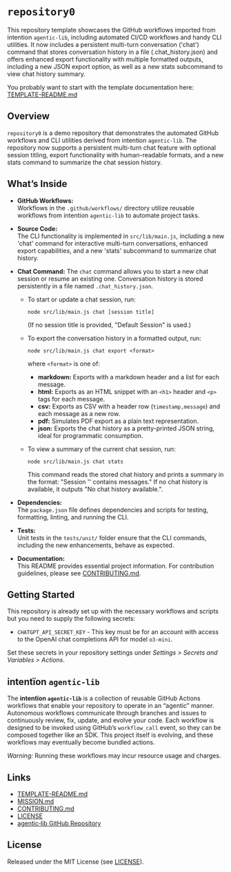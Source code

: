# `repository0`

This repository template showcases the GitHub workflows imported from intention `agentic‑lib`, including automated CI/CD workflows and handy CLI utilities. It now includes a persistent multi-turn conversation ('chat') command that stores conversation history in a file (.chat_history.json) and offers enhanced export functionality with multiple formatted outputs, including a new JSON export option, as well as a new stats subcommand to view chat history summary.

You probably want to start with the template documentation here: [TEMPLATE-README.md](https://github.com/xn-intenton-z2a/agentic-lib/blob/main/TEMPLATE-README.md)

## Overview
`repository0` is a demo repository that demonstrates the automated GitHub workflows and CLI utilities derived from intention `agentic‑lib`. The repository now supports a persistent multi-turn chat feature with optional session titling, export functionality with human-readable formats, and a new stats command to summarize the chat session history.

## What’s Inside

- **GitHub Workflows:**  
  Workflows in the `.github/workflows/` directory utilize reusable workflows from intention `agentic‑lib` to automate project tasks.

- **Source Code:**  
  The CLI functionality is implemented in `src/lib/main.js`, including a new 'chat' command for interactive multi-turn conversations, enhanced export capabilities, and a new 'stats' subcommand to summarize chat history.

- **Chat Command:**
  The `chat` command allows you to start a new chat session or resume an existing one. Conversation history is stored persistently in a file named `.chat_history.json`.
  
  - To start or update a chat session, run:
    ```
    node src/lib/main.js chat [session title]
    ```
    (If no session title is provided, "Default Session" is used.)
  
  - To export the conversation history in a formatted output, run:
    ```
    node src/lib/main.js chat export <format>
    ```
    where `<format>` is one of:
    - **markdown:** Exports with a markdown header and a list for each message.
    - **html:** Exports as an HTML snippet with an `<h1>` header and `<p>` tags for each message.
    - **csv:** Exports as CSV with a header row (`timestamp,message`) and each message as a new row.
    - **pdf:** Simulates PDF export as a plain text representation.
    - **json:** Exports the chat history as a pretty-printed JSON string, ideal for programmatic consumption.

  - To view a summary of the current chat session, run:
    ```
    node src/lib/main.js chat stats
    ```
    This command reads the stored chat history and prints a summary in the format:
    "Session '<sessionTitle>' contains <number> messages." If no chat history is available, it outputs "No chat history available.".

- **Dependencies:**  
  The `package.json` file defines dependencies and scripts for testing, formatting, linting, and running the CLI.

- **Tests:**  
  Unit tests in the `tests/unit/` folder ensure that the CLI commands, including the new enhancements, behave as expected.

- **Documentation:**  
  This README provides essential project information. For contribution guidelines, please see [CONTRIBUTING.md](./CONTRIBUTING.md).

## Getting Started

This repository is already set up with the necessary workflows and scripts but you need to supply the following secrets:
- `CHATGPT_API_SECRET_KEY` - This key must be for an account with access to the OpenAI chat completions API for model `o3-mini`.

Set these secrets in your repository settings under *Settings > Secrets and Variables > Actions*.

## intentïon `agentic‑lib`

The **intentïon `agentic‑lib`** is a collection of reusable GitHub Actions workflows that enable your repository to operate in an “agentic” manner. Autonomous workflows communicate through branches and issues to continuously review, fix, update, and evolve your code. Each workflow is designed to be invoked using GitHub’s `workflow_call` event, so they can be composed together like an SDK. This project itself is evolving, and these workflows may eventually become bundled actions.

*Warning:* Running these workflows may incur resource usage and charges.

## Links

- [TEMPLATE-README.md](https://github.com/xn-intenton-z2a/agentic-lib/blob/main/TEMPLATE-README.md)
- [MISSION.md](./MISSION.md)
- [CONTRIBUTING.md](./CONTRIBUTING.md)
- [LICENSE](./LICENSE)
- [agentic‑lib GitHub Repository](https://github.com/xn-intenton-z2a/agentic-lib)

## License

Released under the MIT License (see [LICENSE](./LICENSE)).
